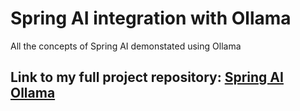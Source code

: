 # Spring AI integration with Ollama

All the concepts of Spring AI demonstated using Ollama

## Link to my full project repository: [**Spring AI Ollama**](https://github.com/sainathkistapur/spring-ai-ollama) 

